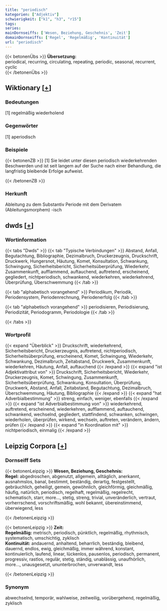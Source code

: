 ```yaml
---
title: "periodisch"
kategorien: ["Adjektiv"]
schwierigkeit: ["k1", "h3", "r15"]
tags:
series:
mainDornseiffs: ['Wesen, Beziehung, Geschehnis', 'Zeit']
domainDornseiffs: ['Regel', 'Regelmäßig', 'Kontinuität']
url: "periodisch"
---
```


{{< betonenÜbs >}}
**Übersetzung:**  
periodical, recurring, circulating, repeating, periodic, seasonal, recurrent, cyclic  
{{< /betonenÜbs >}}

## Wiktionary [[+](https://de.wiktionary.org/wiki/periodisch)]

### Bedeutungen
[1] regelmäßig wiederholend  

### Gegenwörter
[1] aperiodisch  

### Beispiele
{{< betonenZB >}}
[1] Sie leidet unter diesen periodisch wiederkehrenden Beschwerden und ist seit langem auf der Suche nach einer Behandlung, die langfristig bleibende Erfolge aufweist.  

{{< /betonenZB >}}
### Herkunft
Ableitung zu dem Substantiv Periode mit dem Derivatem (Ableitungsmorphem) -isch  



## dwds [[+](https://www.dwds.de/wb/periodisch)]

### Wortinformation
{{< tabs "Dwds" >}}
{{< tab "Typische Verbindungen" >}}
Abstand, Anfall, Begutachtung, Bibliographie, Dezimalbruch, Druckerzeugnis, Druckschrift, Druckwerk, Hungersnot, Häutung, Komet, Konsultation, Schwankung, Schwingung, Sicherheitsbericht, Sicherheitsüberprüfung, Wiederkehr, Zusammenkunft, aufflammend, auftauchend, auftretend, erscheinend, gegliedert, nichtperiodisch, schwankend, wiederkehren, wiederkehrend, Überprüfung, Überschwemmung
{{< /tab >}}

{{< tab "alphabetisch vorangehend" >}}
Periodikum, Periodik, Periodensystem, Periodenrechnung, Periodenerfolg
{{< /tab >}}

{{< tab "alphabetisch vorangehend" >}}
periodisieren, Periodisierung, Periodizität, Periodogramm, Periodologie
{{< /tab >}}

{{< /tabs >}}

### Wortprofil
{{< expand "Überblick" >}} Druckschrift, wiederkehrend, Sicherheitsbericht, Druckerzeugnis, auftretend, nichtperiodisch, Sicherheitsüberprüfung, erscheinend, Komet, Schwingung, Wiederkehr, Schwankung, Dezimalbruch, Zeitabstand, Druckwerk, Zusammenkunft, wiederkehren, Häutung, Anfall, auftauchend {{< /expand >}}
{{< expand "ist Adjektivattribut von" >}} Druckschrift, Sicherheitsbericht, Wiederkehr, Druckerzeugnis, Komet, Schwingung, Zusammenkunft, Sicherheitsüberprüfung, Schwankung, Konsultation, Überprüfung, Druckwerk, Abstand, Anfall, Zeitabstand, Begutachtung, Dezimalbruch, Überschwemmung, Häutung, Bibliographie {{< /expand >}}
{{< expand "hat Adverbialbestimmung" >}} streng, einfach, weniger, ebenfalls {{< /expand >}}
{{< expand "ist Adverbialbestimmung von" >}} wiederkehrend, auftretend, erscheinend, wiederkehren, aufflammend, auftauchend, schwankend, wechselnd, gegliedert, stattfindend, schwanken, schwingen, wiederholen, überprüfen, wirkend, wechseln, auftreten, verändern, ändern, prüfen {{< /expand >}}
{{< expand "in Koordination mit" >}} nichtperiodisch, einmalig {{< /expand >}}

## Leipzig Corpora [[+](https://corpora.uni-leipzig.de/en/res?word=periodisch&corpusId=deu_newscrawl-public_2018)]

### Dornseiff Sets
{{< betonenLeipzig >}}
**Wesen, Beziehung, Geschehnis:**  
**Regel:** abgedroschen, abgenutzt, allgemein, alltäglich, anerkannt, ausnahmslos, banal, bestimmt, beständig, derartig, festgestellt, gebräuchlich, geheiligt, gemein, gewöhnlich, gleichförmig, gleichmäßig, häufig, natürlich, periodisch, regelhaft, regelmäßig, regelrecht, schematisch, starr, more..., stetig, streng, trivial, unveränderlich, vertraut, vorherrschend, vorschriftsmäßig, wohl bekannt, übereinstimmend, überwiegend, less  

{{< /betonenLeipzig >}}


{{< betonenLeipzig >}}
**Zeit:**  
**Regelmäßig:** metrisch, periodisch, pünktlich, regelmäßig, rhythmisch, systematisch, umschichtig, zyklisch  
**Kontinuität:** andauernd, anhaltend, beharrlich, beständig, bleibend, dauernd, endlos, ewig, gleichmäßig, immer während, konstant, kontinuierlich, laufend, linear, lückenlos, pausenlos, periodisch, permanent, progressiv, rastlos, regulär, stetig, ständig, unablässig, unaufhörlich, more..., unausgesetzt, ununterbrochen, unverwandt, less  

{{< /betonenLeipzig >}}

### Synonym
abwechselnd, temporär, wahlweise, zeitweilig, vorübergehend, regelmäßig, zyklisch

